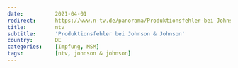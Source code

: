 ```yaml
---
date:          2021-04-01
redirect:      https://www.n-tv.de/panorama/Produktionsfehler-bei-Johnson-Johnson-article22464982.html
title:         ntv
subtitle:      'Produktionsfehler bei Johnson & Johnson'
country:       DE
categories:    [Impfung, MSM]
tags:          [ntv, johnson & johnson]
---
```

